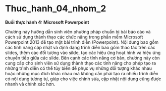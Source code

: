 # Thuc_hanh_04_nhom_2

**Buối thực hành 4: Microsoft Powerpoint**

Chương này hướng dẫn sinh viên phương pháp chuẩn bị bài báo cáo và cách sử dụng
thành thạo các chức năng trong phần mềm Microsoft Powerpoint 2013 để tạo một bài
trình diễn (Powerpoint). Nội dung bao gồm các tính năng cập nhật và định dạng trình
diễn bao gồm thao tác trên các slides, thêm các đối tượng vào silde, tạo các hiệu ứng
hoạt hình và hiệu ứng chuyển tiếp giữa các slide. Bên cạnh các tính năng cơ bản, chương
này còn cung cấp cho sinh viên sử dụng thành thạo các tính năng cho phép tạo ra những
trình diễn có thể tùy biến để phục vụ những đối tượng khác nhau hoặc những mục đích
khác nhau mà không cần phải tạo ra nhiều trình diễn có nội dung tương tự, giúp cho việc
chỉnh sửa, cập nhật nội dung cũng được nhanh và chính xác hơn.
